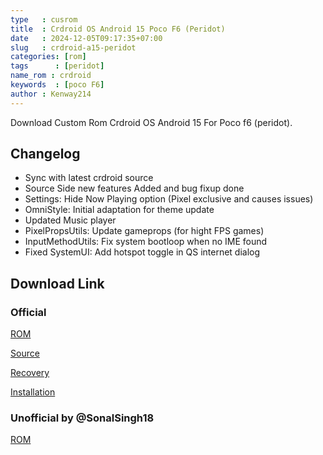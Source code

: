 ```yaml
---
type   : cusrom
title  : Crdroid OS Android 15 Poco F6 (Peridot)
date   : 2024-12-05T09:17:35+07:00
slug   : crdroid-a15-peridot
categories: [rom]
tags      : [peridot]
name_rom : crdroid
keywords  : [poco F6]
author : Kenway214
---
```



Download Custom Rom Crdroid OS Android 15 For Poco f6 (peridot).

## Changelog
- Sync with latest crdroid source 
- Source Side new features Added and bug fixup done 
- Settings: Hide Now Playing option (Pixel exclusive and causes issues)
- OmniStyle: Initial adaptation for theme update
- Updated Music player
- PixelPropsUtils: Update gameprops (for hight FPS games)
- InputMethodUtils: Fix system bootloop when no IME found
- Fixed SystemUI: Add hotspot toggle in QS internet dialog

## Download Link
### Official
[ROM](https://sourceforge.net/projects/crdroid/files/peridot/11.x/)

[Source](https://crdroid.net/peridot/11)

[Recovery](https://sourceforge.net/projects/crdroid/files/peridot/11.x/recovery/)

[Installation](https://crdroid.net/peridot/10/install)

### Unofficial by @SonalSingh18
[ROM](https://www.pling.com/p/2210144/)